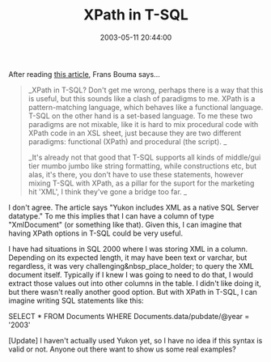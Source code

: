 ﻿---
layout: post
title: "XPath in T-SQL"
comments: false
date: 2003-05-11 20:44:00
categories:
 - Technology
subtext-id: 23c146fb-dbc7-454f-9fc2-b39185da7ffa
alias: /blog/XPath-in-T-SQL.aspx
---


After reading [this article](http://www.fawcette.com/dotnetmag/2003_06/magazine/columns/sqlconnection/default.asp), Frans Bouma says...

> _XPath in T-SQL? Don't get me wrong, perhaps there is a way that this is useful, but this sounds like a clash of paradigms to me. XPath is a pattern-matching language, which behaves like a functional language. T-SQL on the other hand is a set-based language. To me these two paradigms are not mixable, like it is hard to mix procedural code with XPath code in an XSL sheet, just because they are two different paradigms: functional (XPath) and procedural (the script). _
> 
> _It's already not that good that T-SQL supports all kinds of middle/gui tier mumbo jumbo like string formatting, while constructions etc, but alas, it's there, you don't have to use these statements, however mixing T-SQL with XPath, as a pillar for the suport for the marketing hit 'XML', I think they've gone a bridge too far. _

I don't agree. The article says "Yukon includes XML as a native SQL Server datatype." To me this implies that I can have a column of type "XmlDocument" (or something like that). Given this, I can imagine that having XPath options in T-SQL could be very useful. 

I have had situations in SQL 2000 where I was storing XML in a column. Depending on its expected length, it may have been text or varchar, but regardless, it was very challenging&nbsp_place_holder; to query the XML document itself. Typically if I knew I was going to need to do that, I would extract those values out into other columns in the table. I didn't like doing it, but there wasn't really another good option. But with XPath in T-SQL, I can imagine writing SQL statements like this:

SELECT * FROM Documents WHERE Documents.data/pubdate/@year = '2003'

[Update] I haven't actually used Yukon yet, so I have no idea if this syntax is valid or not. Anyone out there want to show us some real examples?
